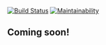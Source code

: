 [![Build Status](https://travis-ci.org/AlbertoALopez/yes-taco.svg?branch=master)](https://travis-ci.org/AlbertoALopez/yes-taco)
[![Maintainability](https://api.codeclimate.com/v1/badges/86a347fe02ffb2874563/maintainability)](https://codeclimate.com/github/AlbertoALopez/yes-taco/maintainability)

## Coming soon!
